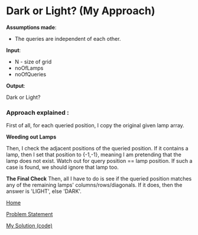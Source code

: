 # Dark or Light? (My Approach)

**Assumptions made**:
* The queries are independent of each other.

**Input**:
* N - size of grid
* noOfLamps 
* noOfQueries

**Output**:

Dark or Light?

### Approach explained :

First of all, for each queried position, I copy the original given lamp array.

**Weeding out Lamps**

Then, I check the adjacent positions of the queried position. 
If it contains a lamp, then I set that position to {-1,-1}, meaning I am pretending that the lamp does not exist. 
Watch out for query position == lamp position. If such a case is found, we should ignore that lamp too.

**The Final Check**
Then, all I have to do is see if the queried position matches any of the remaining lamps' columns/rows/diagonals.
If it does, then the answer is 'LIGHT', else 'DARK'.




[Home](../README.md)

[Problem Statement](./problem_statements/Dark_or_Light.md)

[My Solution (code)](../solutions/Dark_or_Light.cpp)